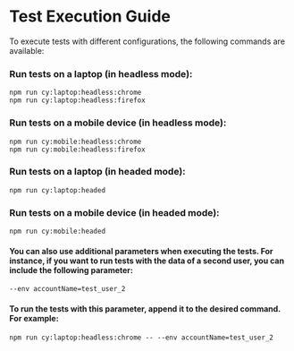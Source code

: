 # Test Execution Guide
To execute tests with different configurations, the following commands are available:

### Run tests on a laptop (in headless mode):
```
npm run cy:laptop:headless:chrome
npm run cy:laptop:headless:firefox
```
### Run tests on a mobile device (in headless mode):
```
npm run cy:mobile:headless:chrome
npm run cy:mobile:headless:firefox
```
### Run tests on a laptop (in headed mode):
```
npm run cy:laptop:headed
```
### Run tests on a mobile device (in headed mode):
```
npm run cy:mobile:headed
```
#### You can also use additional parameters when executing the tests. For instance, if you want to run tests with the data of a second user, you can include the following parameter:
```
--env accountName=test_user_2
```
#### To run the tests with this parameter, append it to the desired command. For example:
```
npm run cy:laptop:headless:chrome -- --env accountName=test_user_2
```



